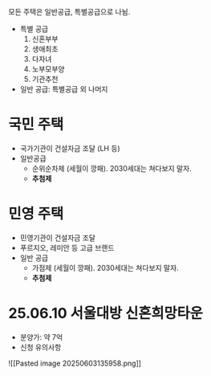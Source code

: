모든 주택은 일반공급, 특별공급으로 나뉨.
- 특별 공급
	1. 신혼부부
	2. 생애최초
	3. 다자녀
	4. 노부모부양
	5. 기관추천
- 일반 공급: 특별공급 외 나머지

# 국민 주택
- 국가기관이 건설자금 조달 (LH 등)
- 일반공급
	- 순위순차제 (세월이 깡패). 2030세대는 쳐다보지 말자.
	- **추첨제**
# 민영 주택
- 민영기관이 건설자금 조달
- 푸르지오, 레미안 등 고급 브랜드
- 일반 공급
	- 가점제 (세월이 깡패). 2030세대는 쳐다보지 말자.
	- **추첨제**

# 25.06.10 서울대방 신혼희망타운
- 분양가: 약 7억
- 신청 유의사항

![[Pasted image 20250603135958.png]]